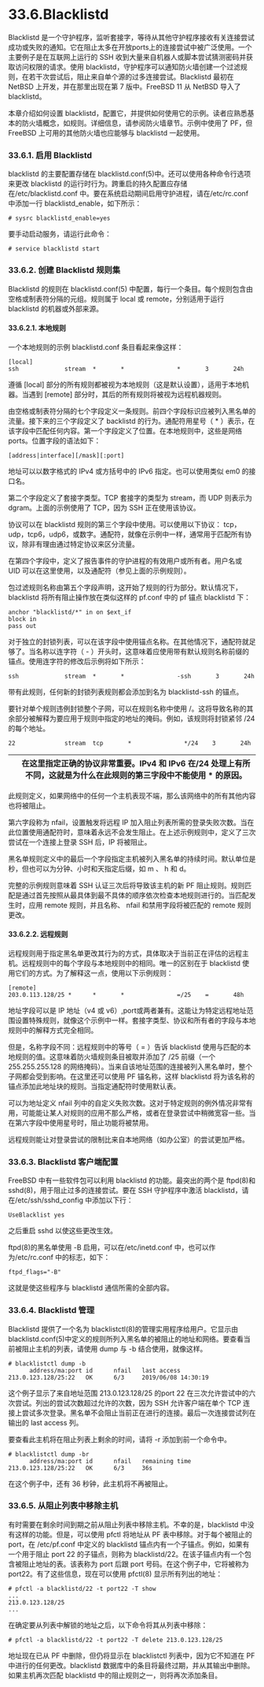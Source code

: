 # 33.6.Blacklistd

Blacklistd 是一个守护程序，监听套接字，等待从其他守护程序接收有关连接尝试成功或失败的通知。它在阻止太多在开放ports上的连接尝试中被广泛使用。一个主要例子是在互联网上运行的 SSH 收到大量来自机器人或脚本尝试猜测密码并获取访问权限的请求。使用 blacklistd，守护程序可以通知防火墙创建一个过滤规则，在若干次尝试后，阻止来自单个源的过多连接尝试。Blacklistd 最初在 NetBSD 上开发，并在那里出现在第 7 版中。FreeBSD 11 从 NetBSD 导入了 blacklistd。

本章介绍如何设置 blacklistd，配置它，并提供如何使用它的示例。读者应熟悉基本的防火墙概念，如规则。详细信息，请参阅防火墙章节。示例中使用了 PF，但 FreeBSD 上可用的其他防火墙也应能够与 blacklistd 一起使用。

### 33.6.1. 启用 Blacklistd

blacklistd 的主要配置存储在 blacklistd.conf(5)中。还可以使用各种命令行选项来更改 blacklistd 的运行时行为。跨重启的持久配置应存储在/etc/blacklistd.conf 中。要在系统启动期间启用守护进程，请在/etc/rc.conf 中添加一行 blacklistd_enable，如下所示：

```
# sysrc blacklistd_enable=yes
```

要手动启动服务，请运行此命令：

```
# service blacklistd start
```

### 33.6.2. 创建 Blacklistd 规则集

Blacklistd 的规则在 blacklistd.conf(5) 中配置，每行一个条目。每个规则包含由空格或制表符分隔的元组。规则属于 local 或 remote，分别适用于运行 blacklistd 的机器或外部来源。

#### 33.6.2.1. 本地规则

一个本地规则的示例 blacklistd.conf 条目看起来像这样：

```
[local]
ssh             stream  *       *               *       3       24h
```

遵循 [local] 部分的所有规则都被视为本地规则（这是默认设置），适用于本地机器。当遇到 [remote] 部分时，其后的所有规则将被视为远程机器规则。

由空格或制表符分隔的七个字段定义一条规则。前四个字段标识应被列入黑名单的流量。接下来的三个字段定义了 backlistd 的行为。通配符用星号（ * ）表示，在该字段中匹配任何内容。第一个字段定义了位置。在本地规则中，这些是网络 ports。位置字段的语法如下：

```
[address|interface][/mask][:port]
```

地址可以以数字格式的 IPv4 或方括号中的 IPv6 指定。也可以使用类似 em0 的接口名。

第二个字段定义了套接字类型。TCP 套接字的类型为 stream，而 UDP 则表示为 dgram。上面的示例使用了 TCP，因为 SSH 正在使用该协议。

协议可以在 blacklistd 规则的第三个字段中使用。可以使用以下协议： tcp，udp，tcp6，udp6，或数字。通配符，就像在示例中一样，通常用于匹配所有协议，除非有理由通过特定协议来区分流量。

在第四个字段中，定义了报告事件的守护进程的有效用户或所有者。用户名或 UID 可以在这里使用，以及通配符（参见上面的示例规则）。

包过滤规则名称由第五个字段声明，这开始了规则的行为部分。默认情况下，blacklistd 将所有阻止操作放在类似这样的 pf.conf 中的 pf 锚点 blacklistd 下：

```
anchor "blacklistd/*" in on $ext_if
block in
pass out
```

对于独立的封锁列表，可以在该字段中使用锚点名称。在其他情况下，通配符就足够了。当名称以连字符（ - ）开头时，这意味着应使用带有默认规则名称前缀的锚点。使用连字符的修改后示例将如下所示：

```
ssh             stream  *       *               -ssh       3       24h
```

带有此规则，任何新的封锁列表规则都会添加到名为 blacklistd-ssh 的锚点。

要针对单个规则违例封锁整个子网，可以在规则名称中使用 /。这将导致名称的其余部分被解释为要应用于规则中指定的地址的掩码。例如，该规则将封锁紧邻 /24 的每个地址。

```
22              stream  tcp       *               */24    3       24h
```

|  | 在这里指定正确的协议非常重要。IPv4 和 IPv6 在/24 处理上有所不同，这就是为什么在此规则的第三字段中不能使用 * 的原因。|
| -- | ---------------------------------------------------------------------------------------------------------------------- |

此规则定义，如果网络中的任何一个主机表现不端，那么该网络中的所有其他内容也将被阻止。

第六字段称为 nfail，设置触发将远程 IP 加入阻止列表所需的登录失败次数。当在此位置使用通配符时，意味着永远不会发生阻止。在上述示例规则中，定义了三次尝试在一个连接上登录 SSH 后，IP 将被阻止。

黑名单规则定义中的最后一个字段指定主机被列入黑名单的持续时间。默认单位是秒，但也可以为分钟、小时和天指定后缀，如 m 、 h 和 d。

完整的示例规则意味着 SSH 认证三次后将导致该主机的新 PF 阻止规则。规则匹配是通过首先按照从最具体到最不具体的顺序依次检查本地规则进行的。当匹配发生时，应用 remote 规则，并且名称、 nfail 和禁用字段将被匹配的 remote 规则更改。

#### 33.6.2.2. 远程规则

远程规则用于指定黑名单更改其行为的方式，具体取决于当前正在评估的远程主机。远程规则中的每个字段与本地规则中的相同。唯一的区别在于 blacklistd 使用它们的方式。为了解释这一点，使用以下示例规则：

```
[remote]
203.0.113.128/25 *      *       *               =/25    =       48h
```

地址字段可以是 IP 地址（v4 或 v6）,port或两者兼有。这能让为特定远程地址范围设置特殊规则，就像这个示例中一样。套接字类型、协议和所有者的字段与本地规则中的解释方式完全相同。

但是，名称字段不同：远程规则中的等号（ = ）告诉 blacklistd 使用与匹配的本地规则的值。这意味着防火墙规则条目被取并添加了 /25 前缀（一个 255.255.255.128 的网络掩码）。当来自该地址范围的连接被列入黑名单时，整个子网都会受到影响。在这里还可以使用 PF 锚名称，这样 blacklistd 将为该名称的锚点添加此地址块的规则。当指定通配符时使用默认表。

可以为地址定义 nfail 列中的自定义失败次数。这对于特定规则的例外情况非常有用，可能能让某人对规则的应用不那么严格，或者在登录尝试中稍微宽容一些。当在第六字段中使用星号时，阻止功能将被禁用。

远程规则能让对登录尝试的限制比来自本地网络（如办公室）的尝试更加严格。

### 33.6.3. Blacklistd 客户端配置

FreeBSD 中有一些软件包可以利用 blacklistd 的功能。最突出的两个是 ftpd(8)和 sshd(8)，用于阻止过多的连接尝试。要在 SSH 守护程序中激活 blacklistd，请在/etc/ssh/sshd_config 中添加以下行：

```
UseBlacklist yes
```

之后重启 sshd 以使这些更改生效。

ftpd(8)的黑名单使用 -B 启用，可以在/etc/inetd.conf 中，也可以作为/etc/rc.conf 中的标志，如下：

```
ftpd_flags="-B"
```

这就是使这些程序与 blacklistd 通信所需的全部内容。

### 33.6.4. Blacklistd 管理

Blacklistd 提供了一个名为 blacklistctl(8)的管理实用程序给用户。它显示由 blacklistd.conf(5)中定义的规则所列入黑名单的被阻止的地址和网络。要查看当前被阻止主机的列表，请使用 dump 与 -b 结合使用，就像这样。

```
# blacklistctl dump -b
      address/ma:port id      nfail   last access
213.0.123.128/25:22   OK      6/3     2019/06/08 14:30:19
```

这个例子显示了来自地址范围 213.0.123.128/25 的port 22 在三次允许尝试中的六次尝试。列出的尝试次数超过允许的次数，因为 SSH 允许客户端在单个 TCP 连接上尝试多次登录。黑名单不会阻止当前正在进行的连接。最后一次连接尝试列在输出的 last access 列。

要查看此主机将在阻止列表上剩余的时间，请将 -r 添加到前一个命令中。

```
# blacklistctl dump -br
      address/ma:port id      nfail   remaining time
213.0.123.128/25:22   OK      6/3     36s
```

在这个例子中，还有 36 秒钟，此主机将不再被阻止。

### 33.6.5. 从阻止列表中移除主机

有时需要在剩余时间到期之前从阻止列表中移除主机。不幸的是，blacklistd 中没有这样的功能。但是，可以使用 pfctl 将地址从 PF 表中移除。对于每个被阻止的 port，在 /etc/pf.conf 中定义的 blacklistd 锚点内有一个子锚点。例如，如果有一个用于阻止 port 22 的子锚点，则称为 blacklistd/22。在该子锚点内有一个包含被阻止地址的表。该表称为 port 后跟 port 号码。在这个例子中，它将被称为 port22。有了这些信息，现在可以使用 pfctl(8) 显示所有列出的地址：

```
# pfctl -a blacklistd/22 -t port22 -T show
...
213.0.123.128/25
...
```

在确定要从列表中解锁的地址之后，以下命令将其从列表中移除：

```
# pfctl -a blacklistd/22 -t port22 -T delete 213.0.123.128/25
```

地址现在已从 PF 中删除，但仍将显示在 blacklistctl 列表中，因为它不知道在 PF 中进行的任何更改。blacklistd 数据库中的条目将最终过期，并从其输出中删除。如果主机再次匹配 blacklistd 中的阻止规则之一，则将再次添加条目。
